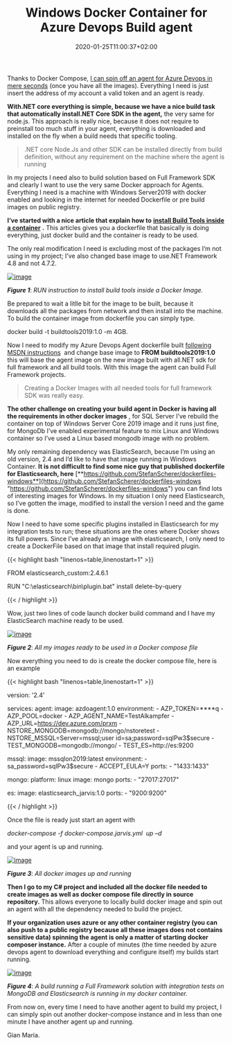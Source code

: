 ﻿---
title: "Windows Docker Container for Azure Devops Build agent"
description: ""
date: 2020-01-25T11:00:37+02:00
draft: false
tags: [devops,Docker]
categories: [Azure DevOps]
---
Thanks to Docker Compose, [I can spin off an agent for Azure Devops in mere seconds](http://www.codewrecks.com/blog/index.php/2019/12/27/azure-devops-agent-with-docker-compose/) (once you have all the images). Everything I need is just insert the address of my account a valid token and an agent is ready.

 **With.NET core everything is simple, because we have a nice build task that automatically install.NET Core SDK in the agent,** the very same for node.js. This approach is really nice, because it does not require to preinstall too much stuff in your agent, everything is downloaded and installed on the fly when a build needs that specific tooling.

>.NET core Node.Js and other SDK can be installed directly from build definition, without any requirement on the machine where the agent is running

In my projects I need also to build solution based on Full Framework SDK and clearly I want to use the very same Docker approach for Agents. Everything I need is a machine with Windows Server2019 with docker enabled and looking in the internet for needed Dockerfile or pre build images on public registry.

 **I’ve started with a nice article that explain how to** [**install Build Tools inside a container**](https://docs.microsoft.com/en-us/visualstudio/install/build-tools-container?view=vs-2019) **.** This articles gives you a dockerfile that basically is doing everything, just docker build and the container is ready to be used.

The only real modification I need is excluding most of the packages I’m not using in my project; I’ve also changed base image to use.NET Framework 4.8 and not 4.7.2.

[![image](http://www.codewrecks.com/blog/wp-content/uploads/2020/01/image_thumb-13.png "image")](http://www.codewrecks.com/blog/wp-content/uploads/2020/01/image-13.png)

 ***Figure 1***: *RUN instruction to install build tools inside a Docker Image.*

Be prepared to wait a litlle bit for the image to be built, because it downloads all the packages from network and then install into the machine. To build the container image from dockerfile you can simply type.

docker build -t buildtools2019:1.0 -m 4GB.

Now I need to modify my Azure Devops Agent dockerfile built [following MSDN instructions](https://docs.microsoft.com/en-us/azure/devops/pipelines/agents/docker?view=azure-devops)  and change base image to  **FROM buildtools2019:1.0** this will base the agent image on the new image built with all.NET sdk for full framework and all build tools. With this image the agent can build Full Framework projects.

> Creating a Docker Images with all needed tools for full framework SDK was really easy.

 **The other challenge on creating your build agent in Docker is having all the requirements in other docker images** , for SQL Server I’ve rebuild the container on top of Windows Server Core 2019 image and it runs just fine, for MongoDb I’ve enabled experimental feature to mix Linux and Windows container so I’ve used a Linux based mongodb image with no problem.

My only remaining dependency was ElasticSearch, because I’m using an old version, 2.4 and I’d like to have that image running in Windows Container. **It is not difficult to find some nice guy that published dockerfile for Elasticsearch, here** [**https://github.com/StefanScherer/dockerfiles-windows**](https://github.com/StefanScherer/dockerfiles-windows "https://github.com/StefanScherer/dockerfiles-windows") you can find lots of interesting images for Windows. In my situation I only need Elasticsearch, so I’ve gotten the image, modified to install the version I need and the game is done.

Now I need to have some specific plugins installed in Elasticsearch for my integration tests to run; these situations are the ones where Docker shows its full powers. Since I’ve already an image with elasticsearch, I only need to create a DockerFile based on that image that install required plugin.

{{< highlight bash "linenos=table,linenostart=1" >}}


FROM elasticsearch_custom:2.4.6.1

RUN "C:\elasticsearch\bin\plugin.bat" install delete-by-query

{{< / highlight >}}

Wow, just two lines of code launch docker build command and I have my ElasticSearch machine ready to be used.

[![image](http://www.codewrecks.com/blog/wp-content/uploads/2020/01/image_thumb-14.png "image")](http://www.codewrecks.com/blog/wp-content/uploads/2020/01/image-14.png)

 ***Figure 2***: *All my images ready to be used in a Docker compose file*

Now everything you need to do is create the docker compose file, here is an example

{{< highlight bash "linenos=table,linenostart=1" >}}


version: '2.4'

services:
  agent:
    image: azdoagent:1.0
    environment:
      - AZP_TOKEN=****q
      - AZP_POOL=docker
      - AZP_AGENT_NAME=TestAlkampfer
      - AZP_URL=https://dev.azure.com/prxm
      - NSTORE_MONGODB=mongodb://mongo/nstoretest
      - NSTORE_MSSQL=Server=mssql;user id=sa;password=sqlPw3$secure
      - TEST_MONGODB=mongodb://mongo/
      - TEST_ES=http://es:9200

  mssql:
    image: mssqlon2019:latest
    environment:
      - sa_password=sqlPw3$secure
      - ACCEPT_EULA=Y
    ports:
      - "1433:1433"

  mongo:
    platform: linux
    image: mongo
    ports:
      - "27017:27017"

  es:
    image: elasticsearch_jarvis:1.0
    ports: 
      - "9200:9200"

{{< / highlight >}}

Once the file is ready just start an agent with

*docker-compose -f docker-compose.jarvis.yml  up –d*

and your agent is up and running.

[![image](http://www.codewrecks.com/blog/wp-content/uploads/2020/01/image_thumb-15.png "image")](http://www.codewrecks.com/blog/wp-content/uploads/2020/01/image-15.png)

 ***Figure 3***: *All docker images up and running*

 **Then I go to my C# project and included all the docker file needed to create images as well as docker compose file directly in source repository.** This allows everyone to locally build docker image and spin out an agent with all the dependency needed to build the project.

 **If your organization uses azure or any other container registry (you can also push to a public registry because all these images does not contains sensitive data) spinning the agent is only a matter of starting docker composer instance.** After a couple of minutes (the time needed by azure devops agent to download everything and configure itself) my builds start running.

[![image](http://www.codewrecks.com/blog/wp-content/uploads/2020/01/image_thumb-16.png "image")](http://www.codewrecks.com/blog/wp-content/uploads/2020/01/image-16.png)

 ***Figure 4***: *A build running a Full Framework solution with integration tests on MongoDB and Elasticsearch is running in my docker container.*

From now on, every time I need to have another agent to build my project, I can simply spin out another docker-compose instance and in less than one minute I have another agent up and running.

Gian Maria.
